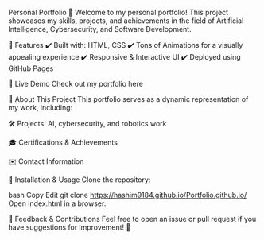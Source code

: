 Personal Portfolio 🚀
Welcome to my personal portfolio! This project showcases my skills, projects, and achievements in the field of Artificial Intelligence, Cybersecurity, and Software Development.

🚀 Features
✔️ Built with: HTML, CSS
✔️ Tons of Animations for a visually appealing experience
✔️ Responsive & Interactive UI
✔️ Deployed using GitHub Pages

🌟 Live Demo
Check out my portfolio here

📌 About This Project
This portfolio serves as a dynamic representation of my work, including:

🛠️ Projects: AI, cybersecurity, and robotics work

🎓 Certifications & Achievements

✉️ Contact Information

📂 Installation & Usage
Clone the repository:

bash
Copy
Edit
git clone https://hashim9184.github.io/Portfolio.github.io/
Open index.html in a browser.

📢 Feedback & Contributions
Feel free to open an issue or pull request if you have suggestions for improvement! 🚀
